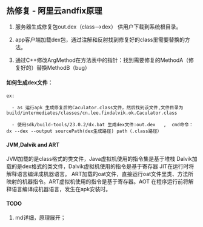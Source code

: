 ## 热修复 - 阿里云andfix原理

1. 服务器生成修复包out.dex（class-->dex） 供用户下载到系统根目录。

2. app客户端加载dex包，通过注解和反射找到修复好的class里需要替换的方法。

3. 通过C++修改ArgMethod在方法表中的指针：找到需要修复的MethodA（修复好的）替换MethodB（bug）

#### 如何生成dex文件：
    ex:

      - as 运行apk 生成修复后的Caculator.class文件，然后找到该文件,文件目录为build/intermediates/classes/cn.lee.fixdalvik.ok.Caculator.class

      - 使用sdk/build-tools/23.0.2/dx.bat 生成dex文件:out.dex   ,  cmd命令：dx --dex --output sourcePath(dex生成路径) path（.class路径）

#### JVM,Dalvik and ART

JVM加载的是class格式的类文件，Java虚拟机使用的指令集是基于堆栈
Dalvik加载的是dex格式的类文件，Dalvik虚拟机使用的指令是基于寄存器 JIT在运行时将解释语言编译成机器语言。
ART加载的oat文件，直接运行oat文件里类、方法所映射的机器指令。ART虚拟机使用的指令是基于寄存器。AOT 在程序运行前将解释语言编译成机器语言，发生在apk安装时。


#### TODO
   1. md详细，原理展开；

